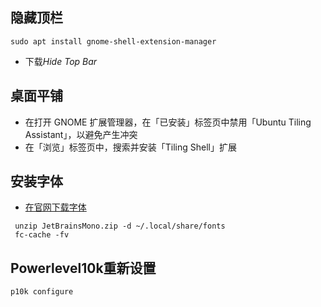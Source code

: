 ## 隐藏顶栏
```shell
sudo apt install gnome-shell-extension-manager
```
- 下载*Hide Top Bar*
## 桌面平铺
- 在打开 GNOME 扩展管理器，在「已安装」标签页中禁用「Ubuntu Tiling Assistant」，以避免产生冲突
- 在「浏览」标签页中，搜索并安装「Tiling Shell」扩展 
## 安装字体
- [在官网下载字体](https://www.nerdfonts.com/font-downloads)
```shell
 unzip JetBrainsMono.zip -d ~/.local/share/fonts
 fc-cache -fv
```
## Powerlevel10k重新设置
```shell
p10k configure
```
